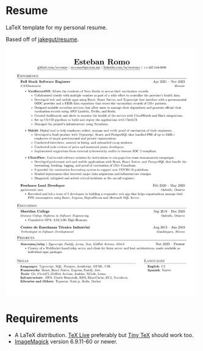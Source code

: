 # Resume
LaTeX template for my personal resume.

Based off of [jakegut/resume](https://github.com/jakegut/resume/).

![Resume Preview](EstebanRomo_Resume.jpg)

# Requirements
 - A LaTeX distribution. [TeX Live](https://www.tug.org/texlive/) preferably but [Tiny TeX](https://yihui.org/tinytex/) should work too.
 - [ImageMagick](https://imagemagick.org/index.php) version 6.9.11-60 or newer.